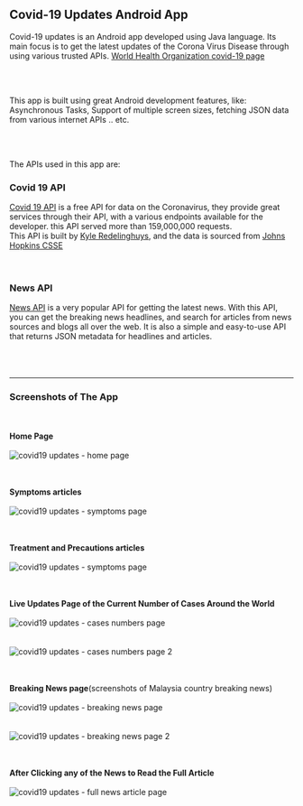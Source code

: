 ## Covid-19 Updates Android App

Covid-19 updates is an Android app developed using Java language. Its main focus is to get the latest updates of the Corona Virus Disease through using various trusted APIs. [World Health Organization covid-19 page](https://covid19.who.int/)

<br/><br/>

This app is built using great Android development features, like: Asynchronous Tasks, Support of multiple screen sizes, fetching JSON data from various internet APIs .. etc.

<br/><br/>

The APIs used in this app are:

### Covid 19 API 

[Covid 19 API](https://covid19api.com/) is a free API for data on the Coronavirus, they provide great services through their API, with a various endpoints available for the developer. this API served more than 159,000,000 requests.
<br/>
This API is built by [Kyle Redelinghuys](https://twitter.com/ksredelinghuys), and the data is sourced from [Johns Hopkins CSSE](https://github.com/CSSEGISandData/COVID-19)
<br/><br/><br/>

### News API

[News API](https://newsapi.org/) is a very popular API for getting the latest news. With this API, you can get the breaking news headlines, and search for articles from news sources and blogs all over the web. It is also a simple and easy-to-use API that returns JSON metadata for headlines and articles.
<br/><br/><br/><br/>


---


### Screenshots of The App

<br/><br/>
**Home Page**
<br/><br/>
![covid19 updates - home page](https://github.com/ahmed-alawi-ba/covid19-updates/blob/master/screenshots/covid19-updates-home.jpg)
<br/><br/><br/>



**Symptoms articles**
<br/><br/>
![covid19 updates - symptoms page](https://github.com/ahmed-alawi-ba/covid19-updates/blob/master/screenshots/covid19-updates-symptoms.jpg)
<br/><br/><br/>



**Treatment and Precautions articles**
<br/><br/>
![covid19 updates - symptoms page](https://github.com/ahmed-alawi-ba/covid19-updates/blob/master/screenshots/covid19-updates-symptoms.jpg)
<br/><br/><br/>



**Live Updates Page of the Current Number of Cases Around the World**
<br/><br/>
![covid19 updates - cases numbers page](https://github.com/ahmed-alawi-ba/covid19-updates/blob/master/screenshots/covid19-updates-live-updates.jpg)
<br/><br/><br/>
![covid19 updates - cases numbers page 2](https://github.com/ahmed-alawi-ba/covid19-updates/blob/master/screenshots/covid19-updates-live-updates2.jpg)
<br/><br/><br/>



**Breaking News page**(screenshots of Malaysia country breaking news)
<br/><br/>
![covid19 updates - breaking news page](https://github.com/ahmed-alawi-ba/covid19-updates/blob/master/screenshots/covid19-updates-news.jpg)
<br/><br/><br/>
![covid19 updates - breaking news page 2](https://github.com/ahmed-alawi-ba/covid19-updates/blob/master/screenshots/covid19-updates-news2.jpg)
<br/><br/><br/>



**After Clicking any of the News to Read the Full Article**
<br/><br/>
![covid19 updates - full news article page](https://github.com/ahmed-alawi-ba/covid19-updates/blob/master/screenshots/covid19-updates-news-article.jpg)
<br/><br/><br/>









